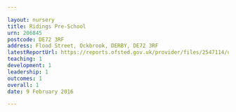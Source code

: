 ```yaml
---

layout: nursery
title: Ridings Pre-School
urn: 206845
postcode: DE72 3RF
address: Flood Street, Ockbrook, DERBY, DE72 3RF
latestReportUrl: https://reports.ofsted.gov.uk/provider/files/2547114/urn/206845.pdf
teaching: 1
development: 1
leadership: 1
outcomes: 1
overall: 1
date: 9 February 2016

---
```

